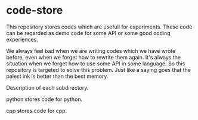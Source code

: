# code-store

This repository stores codes which are usefull for experiments. These code can be regarded as demo code for some API or
some good coding experiences.

We always feel bad when we are writing codes which we have wrote before, even when we forget how to rewrite them again. 
It's always the situation when we forget how to use some API in some language. So this repository is targeted to solve this problem.
Just like a saying goes that the palest ink is better than the best memory.

Description of each subdirectory.

python
  stores code for python.

cpp
  stores code for cpp.
  
